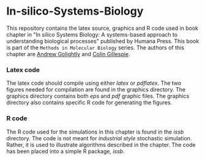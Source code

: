 In-silico-Systems-Biology
=========================

This repository contains the latex source, graphics and R code used in book chapter in "In silico Systems Biology:  A systems-based approach to understanding biological processes" published by Humana Press. This book is part of the `Methods in Molecular Biology` series. The authors of this chapter are [Andrew Golightly](http://www.mas.ncl.ac.uk/~nag48/) and [Colin Gillespie](http://www.mas.ncl.ac.uk/~ncsg3/). 

### Latex code

The latex code should compile using either *latex* or *pdflatex*. The two figures needed for compilation are found in the graphics directory. The graphics directory contains both *eps* and *pdf* graphic files. The graphics directory also contains specific R code for generating the figures.

### R code

The R code used for the simulations in this chapter is found in the *issb* directory. The code is not meant for *industrial style* stochastic simulation. Rather, it is used to illustrate algorithms described in the chapter. The code has been placed into a simple R package, *issb*.

